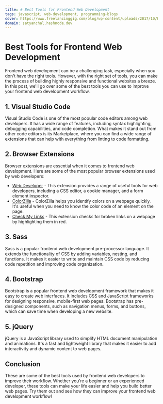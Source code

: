 ```yaml
---
title: # Best Tools for Frontend Web Development
tags: javascript, web-development, programming-blogs
cover: https://www.freelancinggig.com/blog/wp-content/uploads/2017/10/Programming-Language-for-Future.png
domain: satyanchal.hashnode.dev
--- 
```

# Best Tools for Frontend Web Development

Frontend web development can be a challenging task, especially when you don't have the right tools. However, with the right set of tools, you can make the process of building highly responsive and functional websites a breeze. In this post, we'll go over some of the best tools you can use to improve your frontend web development workflow.

## 1. Visual Studio Code

Visual Studio Code is one of the most popular code editors among web developers. It has a wide range of features, including syntax highlighting, debugging capabilities, and code completion. What makes it stand out from other code editors is its Marketplace, where you can find a wide range of extensions that can help with everything from linting to code formatting.

## 2. Browser Extensions

Browser extensions are essential when it comes to frontend web development. Here are some of the most popular browser extensions used by web developers:

- [Web Developer](https://chrispederick.com/work/web-developer/) - This extension provides a range of useful tools for web developers, including a CSS editor, a cookie manager, and a form element inspector.
- [ColorZilla](https://www.colorzilla.com/) - ColorZilla helps you identify colors on a webpage quickly. It's useful when you need to know the color code of an element on the page.
- [Check My Links](https://chrome.google.com/webstore/detail/check-my-links/ojkcdipcgfaekbeaelaapakgnjflfglf?hl=en) - This extension checks for broken links on a webpage by highlighting them in red.

## 3. Sass

Sass is a popular frontend web development pre-processor language. It extends the functionality of CSS by adding variables, nesting, and functions. It makes it easier to write and maintain CSS code by reducing code repetition and improving code organization.

## 4. Bootstrap

Bootstrap is a popular frontend web development framework that makes it easy to create web interfaces. It includes CSS and JavaScript frameworks for designing responsive, mobile-first web pages. Bootstrap has pre-designed components, such as navigation menus, forms, and buttons, which can save time when developing a new website.

## 5. jQuery

jQuery is a JavaScript library used to simplify HTML document manipulation and animations. It's a fast and lightweight library that makes it easier to add interactivity and dynamic content to web pages.

## Conclusion

These are some of the best tools used by frontend web developers to improve their workflow. Whether you're a beginner or an experienced developer, these tools can make your life easier and help you build better web pages. Try them out and see how they can improve your frontend web development workflow!
